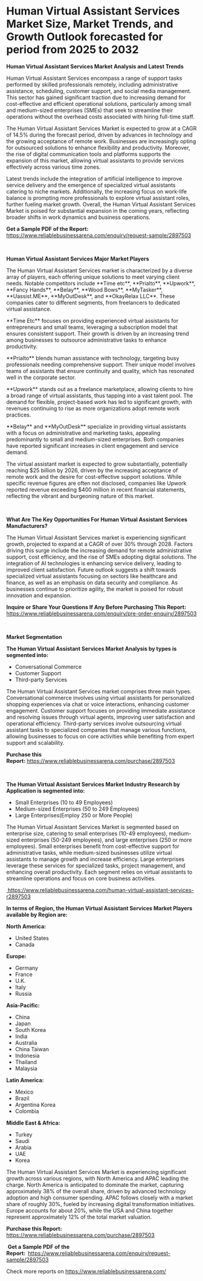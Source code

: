 <p><h1>Human Virtual Assistant Services Market Size, Market Trends, and Growth Outlook forecasted for period from 2025 to 2032</h1></p><p><strong>Human Virtual Assistant Services Market Analysis and Latest Trends</strong></p>
<p><p>Human Virtual Assistant Services encompass a range of support tasks performed by skilled professionals remotely, including administrative assistance, scheduling, customer support, and social media management. This sector has gained significant traction due to increasing demand for cost-effective and efficient operational solutions, particularly among small and medium-sized enterprises (SMEs) that seek to streamline their operations without the overhead costs associated with hiring full-time staff.</p><p>The Human Virtual Assistant Services Market is expected to grow at a CAGR of 14.5% during the forecast period, driven by advances in technology and the growing acceptance of remote work. Businesses are increasingly opting for outsourced solutions to enhance flexibility and productivity. Moreover, the rise of digital communication tools and platforms supports the expansion of this market, allowing virtual assistants to provide services effectively across various time zones.</p><p>Latest trends include the integration of artificial intelligence to improve service delivery and the emergence of specialized virtual assistants catering to niche markets. Additionally, the increasing focus on work-life balance is prompting more professionals to explore virtual assistant roles, further fueling market growth. Overall, the Human Virtual Assistant Services Market is poised for substantial expansion in the coming years, reflecting broader shifts in work dynamics and business operations.</p></p>
<p><strong>Get a Sample PDF of the Report:&nbsp;</strong> <a href="https://www.reliablebusinessarena.com/enquiry/request-sample/2897503?utm_campaign=3215&utm_medium=2&utm_source=Github&utm_content=ia&utm_term=15032025&utm_id=human-virtual-assistant-services">https://www.reliablebusinessarena.com/enquiry/request-sample/2897503</a></p>
<p>&nbsp;</p>
<p><strong>Human Virtual Assistant Services Major Market Players</strong></p>
<p><p>The Human Virtual Assistant Services market is characterized by a diverse array of players, each offering unique solutions to meet varying client needs. Notable competitors include **Time etc**, **Prialto**, **Upwork**, **Fancy Hands**, **Belay**, **Wood Bows**, **MyTasker**, **Uassist.ME**, **MyOutDesk**, and **OkayRelax LLC**. These companies cater to different segments, from freelancers to dedicated virtual assistance.</p><p>**Time Etc** focuses on providing experienced virtual assistants for entrepreneurs and small teams, leveraging a subscription model that ensures consistent support. Their growth is driven by an increasing trend among businesses to outsource administrative tasks to enhance productivity. </p><p>**Prialto** blends human assistance with technology, targeting busy professionals needing comprehensive support. Their unique model involves teams of assistants that ensure continuity and quality, which has resonated well in the corporate sector. </p><p>**Upwork** stands out as a freelance marketplace, allowing clients to hire a broad range of virtual assistants, thus tapping into a vast talent pool. The demand for flexible, project-based work has led to significant growth, with revenues continuing to rise as more organizations adopt remote work practices.</p><p>**Belay** and **MyOutDesk** specialize in providing virtual assistants with a focus on administrative and marketing tasks, appealing predominantly to small and medium-sized enterprises. Both companies have reported significant increases in client engagement and service demand.</p><p>The virtual assistant market is expected to grow substantially, potentially reaching $25 billion by 2026, driven by the increasing acceptance of remote work and the desire for cost-effective support solutions. While specific revenue figures are often not disclosed, companies like Upwork reported revenue exceeding $400 million in recent financial statements, reflecting the vibrant and burgeoning nature of this market.</p></p>
<p>&nbsp;</p>
<p><strong>What Are The Key Opportunities For Human Virtual Assistant Services Manufacturers?</strong></p>
<p><p>The Human Virtual Assistant Services market is experiencing significant growth, projected to expand at a CAGR of over 30% through 2028. Factors driving this surge include the increasing demand for remote administrative support, cost efficiency, and the rise of SMEs adopting digital solutions. The integration of AI technologies is enhancing service delivery, leading to improved client satisfaction. Future outlook suggests a shift towards specialized virtual assistants focusing on sectors like healthcare and finance, as well as an emphasis on data security and compliance. As businesses continue to prioritize agility, the market is poised for robust innovation and expansion.</p></p>
<p><strong>Inquire or Share Your Questions If Any Before Purchasing This Report:</strong> <a href="https://www.reliablebusinessarena.com/enquiry/pre-order-enquiry/2897503?utm_campaign=3215&utm_medium=2&utm_source=Github&utm_content=ia&utm_term=15032025&utm_id=human-virtual-assistant-services">https://www.reliablebusinessarena.com/enquiry/pre-order-enquiry/2897503</a></p>
<p>&nbsp;</p>
<p><strong>Market Segmentation</strong></p>
<p><strong>The Human Virtual Assistant Services Market Analysis by types is segmented into:</strong></p>
<p><ul><li>Conversational Commerce</li><li>Customer Support</li><li>Third-party Services</li></ul></p>
<p><p>The Human Virtual Assistant Services market comprises three main types. Conversational commerce involves using virtual assistants for personalized shopping experiences via chat or voice interactions, enhancing customer engagement. Customer support focuses on providing immediate assistance and resolving issues through virtual agents, improving user satisfaction and operational efficiency. Third-party services involve outsourcing virtual assistant tasks to specialized companies that manage various functions, allowing businesses to focus on core activities while benefiting from expert support and scalability.</p></p>
<p><strong>Purchase this Report:&nbsp;</strong><a href="https://www.reliablebusinessarena.com/purchase/2897503?utm_campaign=3215&utm_medium=2&utm_source=Github&utm_content=ia&utm_term=15032025&utm_id=human-virtual-assistant-services">https://www.reliablebusinessarena.com/purchase/2897503</a></p>
<p>&nbsp;</p>
<p><strong>The Human Virtual Assistant Services Market Industry Research by Application is segmented into:</strong></p>
<p><ul><li>Small Enterprises (10 to 49 Employees)</li><li>Medium-sized Enterprises (50 to 249 Employees)</li><li>Large Enterprises(Employ 250 or More People)</li></ul></p>
<p><p>The Human Virtual Assistant Services Market is segmented based on enterprise size, catering to small enterprises (10-49 employees), medium-sized enterprises (50-249 employees), and large enterprises (250 or more employees). Small enterprises benefit from cost-effective support for administrative tasks, while medium-sized businesses utilize virtual assistants to manage growth and increase efficiency. Large enterprises leverage these services for specialized tasks, project management, and enhancing overall productivity. Each segment relies on virtual assistants to streamline operations and focus on core business activities.</p></p>
<p><a href="https://www.reliablebusinessarena.com/human-virtual-assistant-services-r2897503?utm_campaign=3215&utm_medium=2&utm_source=Github&utm_content=ia&utm_term=15032025&utm_id=human-virtual-assistant-services">&nbsp;https://www.reliablebusinessarena.com/human-virtual-assistant-services-r2897503</a></p>
<p><strong>In terms of Region, the Human Virtual Assistant Services Market Players available by Region are:</strong></p>
<p>
    <p> <strong> North America: </strong>
        <ul>
            <li>United States</li>
            <li>Canada</li>
        </ul>
        </p> 
    <p> <strong> Europe: </strong>
        <ul>
            <li>Germany</li>
            <li>France</li>
            <li>U.K.</li>
            <li>Italy</li>
            <li>Russia</li>
        </ul>
        </p> 
    <p> <strong> Asia-Pacific: </strong>
        <ul>
            <li>China</li>
            <li>Japan</li>
            <li>South Korea</li>
            <li>India</li>
            <li>Australia</li>
            <li>China Taiwan</li>
            <li>Indonesia</li>
            <li>Thailand</li>
            <li>Malaysia</li>
        </ul>
        </p> 
    <p> <strong> Latin America: </strong>
        <ul>
            <li>Mexico</li>
            <li>Brazil</li>
            <li>Argentina Korea</li>
            <li>Colombia</li>
        </ul>
        </p> 
    <p> <strong> Middle East & Africa: </strong>
        <ul>
            <li>Turkey</li>
            <li>Saudi</li>
            <li>Arabia</li>
            <li>UAE</li>
            <li>Korea</li>
        </ul>
    </p>
    </p>
<p><p>The Human Virtual Assistant Services Market is experiencing significant growth across various regions, with North America and APAC leading the charge. North America is anticipated to dominate the market, capturing approximately 38% of the overall share, driven by advanced technology adoption and high consumer spending. APAC follows closely with a market share of roughly 30%, fueled by increasing digital transformation initiatives. Europe accounts for about 20%, while the USA and China together represent approximately 12% of the total market valuation.</p></p>
<p><strong>Purchase this Report: </strong><a href="https://www.reliablebusinessarena.com/purchase/2897503?utm_campaign=3215&utm_medium=2&utm_source=Github&utm_content=ia&utm_term=15032025&utm_id=human-virtual-assistant-services">https://www.reliablebusinessarena.com/purchase/2897503</a></p>
<p>&nbsp;<strong>Get a Sample PDF of the Report:&nbsp;&nbsp;</strong><a href="https://www.reliablebusinessarena.com/enquiry/request-sample/2897503?utm_campaign=3215&utm_medium=2&utm_source=Github&utm_content=ia&utm_term=15032025&utm_id=human-virtual-assistant-services">https://www.reliablebusinessarena.com/enquiry/request-sample/2897503</a></p>
<p><strong></strong></p>
<p>Check more reports on <a href="https://www.reliablebusinessarena.com/?utm_campaign=3215&utm_medium=2&utm_source=Github&utm_content=ia&utm_term=15032025&utm_id=human-virtual-assistant-services">https://www.reliablebusinessarena.com/</a></p>